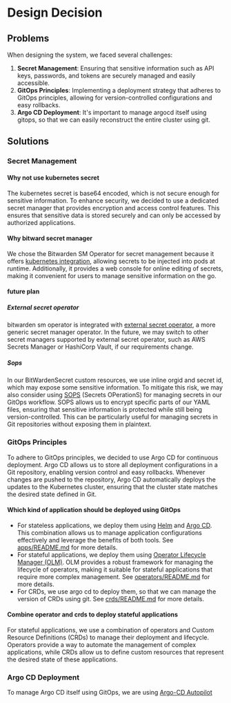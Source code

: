# Design Decision
## Problems
When designing the system, we faced several challenges:
1. **Secret Management**: Ensuring that sensitive information such as API keys, passwords, and tokens are securely managed and easily accessible.
2. **GitOps Principles**: Implementing a deployment strategy that adheres to GitOps principles, allowing for version-controlled configurations and easy rollbacks.
3. **Argo CD Deployment**: It's  important to manage argocd itself using gitops, so that we can easily reconstruct the entire cluster using git.

## Solutions
### Secret Management
#### Why not use kubernetes secret
The kubernetes secret is base64 encoded, which is not secure enough for sensitive information. To enhance security, we decided to use a dedicated secret manager that provides encryption and access control features. This ensures that sensitive data is stored securely and can only be accessed by authorized applications.

#### Why bitward secret manager
We chose the Bitwarden SM Operator for secret management because it offers [kubernetes integration][1], allowing secrets to be injected into pods at runtime. Additionally, it provides a web console for online editing of secrets, making it convenient for users to manage sensitive information on the go.

#### future plan
##### External secret operator
bitwarden sm operator is integrated with [external secret operator](https://external-secrets.io/), a more generic secret manager operator. In the future, we may switch to other secret managers supported by external secret operator, such as AWS Secrets Manager or HashiCorp Vault, if our requirements change.

##### Sops
In our BitWardenSecret custom resources, we use inline orgid and secret id, which may expose some sensitive information. To mitigate this risk, we may also consider using [SOPS](https://github.com/mozilla/sops) (Secrets OPerationS) for managing secrets in our GitOps workflow. SOPS allows us to encrypt specific parts of our YAML files, ensuring that sensitive information is protected while still being version-controlled. This can be particularly useful for managing secrets in Git repositories without exposing them in plaintext.

### GitOps Principles
To adhere to GitOps principles, we decided to use Argo CD for continuous deployment. Argo CD allows us to store all deployment configurations in a Git repository, enabling version control and easy rollbacks. Whenever changes are pushed to the repository, Argo CD automatically deploys the updates to the Kubernetes cluster, ensuring that the cluster state matches the desired state defined in Git.

#### Which kind of application should be deployed using GitOps
- For stateless applications, we deploy them using [Helm](https://helm.sh/) and [Argo CD](https://argo-cd.readthedocs.io/en/stable/). This combination allows us to manage application configurations effectively and leverage the benefits of both tools. See [apps/README.md](../apps/README.md) for more details.
- For stateful applications, we deploy them using [Operator Lifecycle Manager (OLM)](https://olm.operatorframework.io/). OLM provides a robust framework for managing the lifecycle of operators, making it suitable for stateful applications that require more complex management. See [operators/README.md](../operators/README.md) for more details.
- For CRDs, we use argo cd to deploy them, so that we can manage the version of CRDs using git. See [crds/README.md](../crds/README.md) for more details.

#### Combine operator and crds to deploy stateful applications
For stateful applications, we use a combination of operators and Custom Resource Definitions (CRDs) to manage their deployment and lifecycle. Operators provide a way to automate the management of complex applications, while CRDs allow us to define custom resources that represent the desired state of these applications.

### Argo CD Deployment
To manage Argo CD itself using GitOps, we are using [Argo-CD Autopilot][2]

[1]: https://bitwarden.com/help/secrets-manager-kubernetes-operator/
[2]: https://argocd-autopilot.readthedocs.io/en/stable/